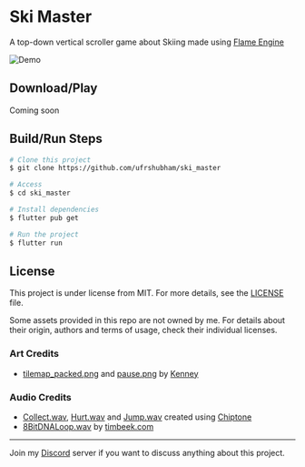 # Ski Master

A top-down vertical scroller game about Skiing made using [Flame Engine](https://flame-engine.org/)

![Demo](branding/SkiMaster-Demo.gif)

## Download/Play

Coming soon

## Build/Run Steps

```bash
# Clone this project
$ git clone https://github.com/ufrshubham/ski_master

# Access
$ cd ski_master

# Install dependencies
$ flutter pub get

# Run the project
$ flutter run
```

## License

This project is under license from MIT. For more details, see the [LICENSE](LICENSE.md) file.

Some assets provided in this repo are not owned by me. For details about their origin, authors and terms of usage, check their individual licenses.

### Art Credits

- [tilemap_packed.png](assets/images/tilemap_packed.png) and [pause.png](assets/images/pause.png) by [Kenney](https://kenney.nl/)

### Audio Credits

- [Collect.wav](assets/audio/Collect.wav), [Hurt.wav](assets/audio/Hurt.wav) and [Jump.wav](assets/audio/Jump.wav) created using [Chiptone](https://sfbgames.itch.io/chiptone)
- [8BitDNALoop.wav](assets/audio/8BitDNALoop.wav) by [timbeek.com](https://timbeek.com/)

___

Join my [Discord](https://discord.gg/xHu3aUQGsJ) server if you want to discuss anything about this project.
